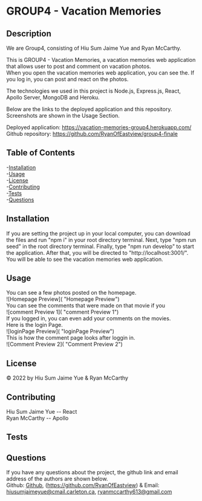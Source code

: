 # GROUP4 - Vacation Memories

## Description

We are Group4, consisting of Hiu Sum Jaime Yue and Ryan McCarthy.

This is GROUP4 - Vacation Memories, a vacation memories web application that allows user to post and comment on vacation photos.  
When you open the vacation memories web application, you can see the.
If you log in, you can post and react on the photos.

The technologies we used in this project is Node.js, Express.js, React, Apollo Server, MongoDB and Heroku.

Below are the links to the deployed application and this repository. Screenshots are shown in the Usage Section.

Deployed application: https://vacation-memories-group4.herokuapp.com/
Github repository: https://github.com/RyanOfEastview/group4-finale

## Table of Contents

-[Installation](#installation)  
-[Usage](#usage)  
-[License](#license)  
-[Contributing](#contributing)  
-[Tests](#tests)  
-[Questions](#questions)

## Installation

If you are setting the project up in your local computer, you can download the files and run "npm i" in your root directory terminal. Next, type "npm run seed" in the root directory terminal. Finally, type "npm run develop" to start the application. After that, you will be directed to "http://localhost:3001/". You will be able to see the vacation memories web application.

## Usage

You can see a few photos posted on the homepage.  
![Homepage Preview]( "Homepage Preview")  
You can see the comments that were made on that movie if you  
![comment Preview 1]( "comment Preview 1")  
If you logged in, you can even add your comments on the movies.  
Here is the login Page.  
![loginPage Preview]( "loginPage Preview")  
This is how the comment page looks after loggin in.  
![Comment Preview 2]( "Comment Preview 2")

## License

&copy; 2022 by Hiu Sum Jaime Yue & Ryan McCarthy

## Contributing

Hiu Sum Jaime Yue -- React  
Ryan McCarthy -- Apollo

## Tests

## Questions

If you have any questions about the project,
the github link and email address of the authors are shown below.  
Github: [Github](https://github.com/HiuSumJaimeYue), (https://github.com/RyanOfEastview)
& Email: [hiusumjaimeyue@cmail.carleton.ca](mailto:hiusumjaimeyue@cmail.carleton.ca), [ryanmccarthy613@gmail.com](mailto:ryanmccarthy613@gmail.com)
